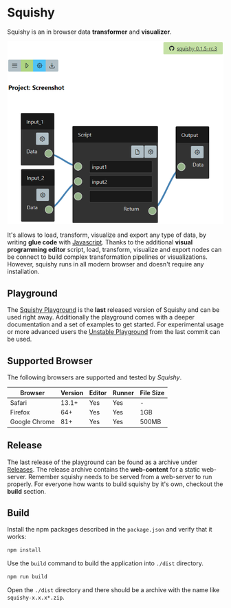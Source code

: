 # Squishy

Squishy is an in browser data **transformer** and **visualizer**. 

![Squishy](./src/assets/documentation/png/squishy.png)

It's allows to load, transform, visualize and export any type of data, by writing **glue code** with [Javascript](https://en.wikipedia.org/wiki/JavaScript).
Thanks to the additional **visual programming editor** script, load, transform, visualize and export nodes can be connect to build complex transformation pipelines or visualizations.
However, squishy runs in all modern browser and doesn't require any installation.

## Playground

The [Squishy Playground](https://dayaftereh.github.io/squishy) is the **last** released version of Squishy and can be used right away.
Additionally the playground comes with a deeper documentation and a set of examples to get started.
For experimental usage or more advanced users the [Unstable Playground](https://dayaftereh.github.io/squishy/latest) from the last commit can be used.

## Supported Browser

The following browsers are supported and tested by *Squishy*.

| Browser       | Version |  Editor | Runner | File Size |
|---------------|---------|---------|--------|-----------|
| Safari        | 13.1+   | Yes     | Yes    | -         |
| Firefox       | 64+     | Yes     | Yes    | 1GB       |
| Google Chrome | 81+     | Yes     | Yes    | 500MB     |

## Release

The last release of the playground can be found as a archive under [Releases](https://github.com/dayaftereh/squishy/releases).
The release archive contains the **web-content** for a static web-server.
Remember squishy needs to be served from a web-server to run properly.
For everyone how wants to build squishy by it's own, checkout the **build** section.

## Build

Install the npm packages described in the `package.json` and verify that it works:

```bash
npm install
```

Use the `build` command to build the application into `./dist` directory.

```bash
npm run build
```

Open the `./dist` directory and there should be a archive with the name like `squishy-x.x.x*.zip`.

